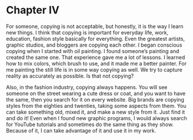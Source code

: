 
# Chapter IV

For someone, copying is not acceptable, but honestly, it is the way I learn new things. I think that copying is important for everyday life, work, education, fashion style basically for everything. Even the greatest artists, graphic studios, and bloggers are copying each other.
I began conscious copying when I started with oil painting. I found someone’s painting and created the same one. That experience gave me a lot of lessons. I learned how to mix colors, which brush to use, and it made me a better painter. For me painting the still life is in some way copying as well. We try to capture reality as accurately as possible. Is that not copying?

Also, in the fashion industry, copying always happens. You will see someone on the street wearing a cute dress or coat, and you want to have the same, then you search for it on every website. Big brands are copying styles from the eighties and twenties, taking some aspects from them. You can take something old, mixed it, and make a new style from it. Just find it and do it!
Even when I found new graphic programs, I would always search for YouTube tutorials and sometimes do the same thing as they show. Because of it, I can take advantage of it and use it in my work.
